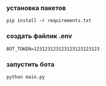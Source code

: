 ### установка пакетов
```
pip install -r requirements.txt
```

### создать файлик .env
```
BOT_TOKEN=123123123123123123123123
```

### запустить бота
```
python main.py
```